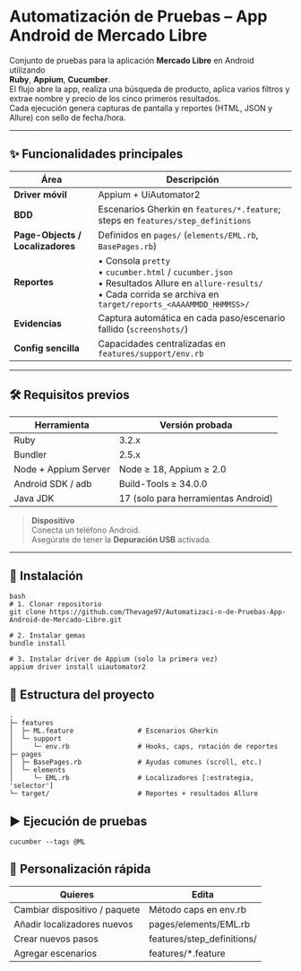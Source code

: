 # Automatización de Pruebas – App Android de Mercado Libre

Conjunto de pruebas para la aplicación **Mercado Libre** en Android utilizando  
**Ruby**, **Appium**, **Cucumber**.  
El flujo abre la app, realiza una búsqueda de producto, aplica varios filtros y extrae
nombre y precio de los cinco primeros resultados.  
Cada ejecución genera capturas de pantalla y reportes (HTML, JSON y Allure) con sello de fecha /hora.

---

## ✨ Funcionalidades principales
| Área | Descripción |
|------|-------------|
| **Driver móvil** | Appium + UiAutomator2  |
| **BDD** | Escenarios Gherkin en `features/*.feature`; steps en `features/step_definitions` |
| **Page-Objects / Localizadores** | Definidos en `pages/` (`elements/EML.rb`, `BasePages.rb`) |
| **Reportes** | • Consola `pretty`<br>• `cucumber.html` / `cucumber.json`<br>• Resultados Allure en `allure-results/`<br>• Cada corrida se archiva en `target/reports_<AAAAMMDD_HHMMSS>/` |
| **Evidencias** | Captura automática en cada paso/escenario fallido (`screenshots/`) |
| **Config sencilla** | Capacidades centralizadas en `features/support/env.rb` |

---

## 🛠️ Requisitos previos

| Herramienta | Versión probada |
|-------------|-----------------|
| Ruby | 3.2.x |
| Bundler | 2.5.x |
| Node + Appium Server | Node ≥ 18, Appium ≥ 2.0 |
| Android SDK / adb | Build-Tools ≥ 34.0.0 |
| Java JDK | 17 (solo para herramientas Android) |

> **Dispositivo**  
> Conecta un teléfono Android.  
> Asegúrate de tener la **Depuración USB** activada.

---

## 🚀 Instalación

```
bash
# 1. Clonar repositorio
git clone https://github.com/Thevage97/Automatizaci-n-de-Pruebas-App-Android-de-Mercado-Libre.git

# 2. Instalar gemas
bundle install

# 3. Instalar driver de Appium (solo la primera vez)
appium driver install uiautomator2

```

## 📂 Estructura del proyecto

```
.
├─ features
│  ├─ ML.feature                # Escenarios Gherkin
│  └─ support
│     └─ env.rb                 # Hooks, caps, rotación de reportes
├─ pages
│  ├─ BasePages.rb              # Ayudas comunes (scroll, etc.)
│  └─ elements
│     └─ EML.rb                 # Localizadores [:estrategia, 'selector']
└─ target/                      # Reportes + resultados Allure
```

## ▶️ Ejecución de pruebas

```
cucumber --tags @ML
```

## 📝 Personalización rápida

| Quieres | Edita |
|-------------|-----------------|
| Cambiar dispositivo / paquete | Método caps en env.rb |
| Añadir localizadores nuevos	 | pages/elements/EML.rb |
| Crear nuevos pasos | features/step_definitions/ |
| Agregar escenarios | features/*.feature |
